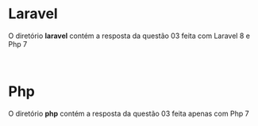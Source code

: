 <h1>Laravel</h1>

<p>O diretório <strong>laravel</strong> contém a resposta da questão 03 feita com Laravel 8 e Php 7</p>
<br>

<h1>Php</h1>

<p>O diretório <strong>php</strong> contém a resposta da questão 03 feita apenas com Php 7</p>